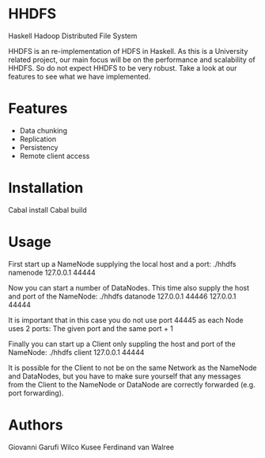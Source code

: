 # HHDFS

Haskell Hadoop Distributed File System

HHDFS is an re-implementation of HDFS in Haskell.
As this is a University related project, our main focus will be on the performance and scalability
of HHDFS. So do not expect HHDFS to be very robust. Take a look at our features to see what we have
implemented.


# Features

- Data chunking
- Replication
- Persistency
- Remote client access

# Installation

Cabal install
Cabal build

# Usage

First start up a NameNode supplying the local host and a port:
./hhdfs namenode 127.0.0.1 44444

Now you can start a number of DataNodes. This time also supply 
the host and port of the NameNode:
./hhdfs datanode 127.0.0.1 44446 127.0.0.1 44444

It is important that in this case you do not use port 44445 as each Node uses
2 ports: The given port and the same port + 1

Finally you can start up a Client only suppling the host and port of the NameNode:
./hhdfs client 127.0.0.1 44444

It is possible for the Client to not be on the same Network as the NameNode and DataNodes,
but you have to make sure yourself that any messages from the Client to the NameNode or
DataNode are correctly forwarded (e.g. port forwarding).

# Authors

Giovanni Garufi
Wilco Kusee
Ferdinand van Walree